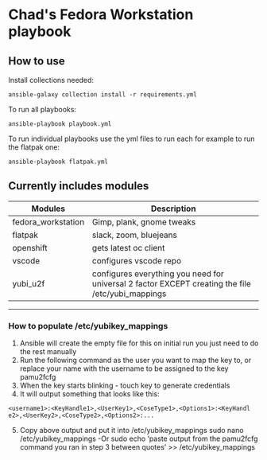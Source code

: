 # Chad's Fedora Workstation playbook

## How to use

Install collections needed:

```shell
ansible-galaxy collection install -r requirements.yml
```

To run all playbooks:

```shell
ansible-playbook playbook.yml
```

To run individual playbooks use the yml files to run each for example to run the flatpak one:

```shell
ansible-playbook flatpak.yml
```

## Currently includes modules

| Modules            | Description                                                                                       |
|--------------------|---------------------------------------------------------------------------------------------------|
| fedora_workstation | Gimp, plank, gnome tweaks                                                                         |
| flatpak            | slack, zoom, bluejeans                                                                            |
| openshift          | gets latest oc client                                                                             |
| vscode             | configures vscode repo                                                                            |
| yubi_u2f           | configures everything you need for universal 2 factor EXCEPT creating the file /etc/yubi_mappings |

---

### How to populate /etc/yubikey_mappings

1. Ansible will create the empty file for this on initial run you just need to do the rest manually
2. Run the following command as the user you want to map the key to, or replace your name with the username to be assigned to the key
pamu2fcfg
3. When the key starts blinking - touch key to generate credentials
4. It will output something that looks like this:

```shell
<username1>:<KeyHandle1>,<UserKey1>,<CoseType1>,<Options1>:<KeyHandl e2>,<UserKey2>,<CoseType2>,<Options2>:... 
```

5. Copy above output and put it into /etc/yubikey_mappings
sudo nano /etc/yubikey_mappings
-Or
sudo echo ‘paste output from the pamu2fcfg command you ran in step 3 between quotes’ >> /etc/yubikey_mappings

